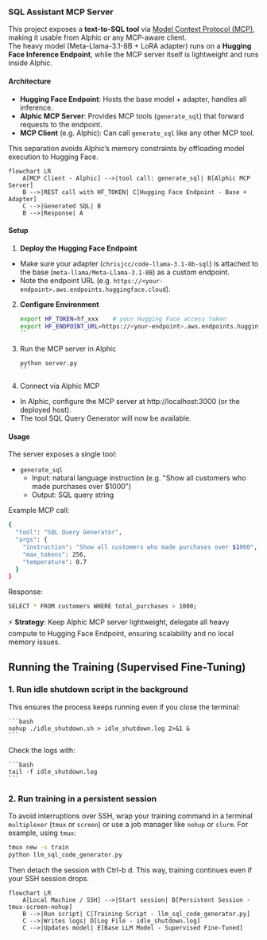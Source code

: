 ### SQL Assistant MCP Server

This project exposes a **text-to-SQL tool** via [Model Context Protocol (MCP)](https://modelcontextprotocol.io/), making it usable from Alphic or any MCP-aware client.  
The heavy model (Meta-Llama-3.1-8B + LoRA adapter) runs on a **Hugging Face Inference Endpoint**, while the MCP server itself is lightweight and runs inside Alphic.  

#### Architecture

- **Hugging Face Endpoint**: Hosts the base model + adapter, handles all inference.  
- **Alphic MCP Server**: Provides MCP tools (`generate_sql`) that forward requests to the endpoint.  
- **MCP Client** (e.g. Alphic): Can call `generate_sql` like any other MCP tool.  

This separation avoids Alphic’s memory constraints by offloading model execution to Hugging Face.  

```mermaid
flowchart LR
    A[MCP Client - Alphic] -->|tool call: generate_sql| B[Alphic MCP Server]
    B -->|REST call with HF_TOKEN| C[Hugging Face Endpoint - Base + Adapter]
    C -->|Generated SQL| B
    B -->|Response| A
```
#### Setup

1. **Deploy the Hugging Face Endpoint**
- Make sure your adapter (`chrisjcc/code-llama-3.1-8b-sql`) is attached to the base (`meta-llama/Meta-Llama-3.1-8B`) as a custom endpoint.
- Note the endpoint URL (e.g. `https://<your-endpoint>.aws.endpoints.huggingface.cloud`).

2. **Configure Environment**
   ```bash
   export HF_TOKEN=hf_xxx    # your Hugging Face access token
   export HF_ENDPOINT_URL=https://<your-endpoint>.aws.endpoints.huggingface.cloud
   ``

3. Run the MCP server in Alphic
   ```bash
   python server.py
   ``
4. Connect via Alphic MCP
- In Alphic, configure the MCP server at http://localhost:3000 (or the deployed host).
- The tool SQL Query Generator will now be available.

#### Usage

The server exposes a single tool:
- `generate_sql`
    - Input: natural language instruction (e.g. "Show all customers who made purchases over $1000")
    - Output: SQL query string

Example MCP call:
  ```bash
  {
    "tool": "SQL Query Generator",
    "args": {
      "instruction": "Show all customers who made purchases over $1000",
      "max_tokens": 256,
      "temperature": 0.7
    }
  }
  ```
Response:
```bash
SELECT * FROM customers WHERE total_purchases > 1000;
```

⚡ **Strategy**: Keep Alphic MCP server lightweight, delegate all heavy compute to Hugging Face Endpoint, ensuring scalability and no local memory issues.

## Running the Training (Supervised Fine-Tuning)

### 1. Run idle shutdown script in the background
This ensures the process keeps running even if you close the terminal:

    ```bash
    nohup ./idle_shutdown.sh > idle_shutdown.log 2>&1 &
    ```
Check the logs with:

    ```bash
    tail -f idle_shutdown.log
    ```
### 2. Run training in a persistent session

To avoid interruptions over SSH, wrap your training command in a terminal `multiplexer` (`tmux` or `screen`) or use a job manager like `nohup` or `slurm`. For example, using `tmux`:
```bash
tmux new -s train
python llm_sql_code_generator.py
```
Then detach the session with Ctrl-b d. This way, training continues even if your SSH session drops.

```mermaid
flowchart LR
    A[Local Machine / SSH] -->|Start session| B[Persistent Session - tmux-screen-nohup]
    B -->|Run script| C[Training Script - llm_sql_code_generator.py]
    C -->|Writes logs| D[Log File - idle_shutdown.log]
    C -->|Updates model| E[Base LLM Model - Supervised Fine-Tuned]
```
